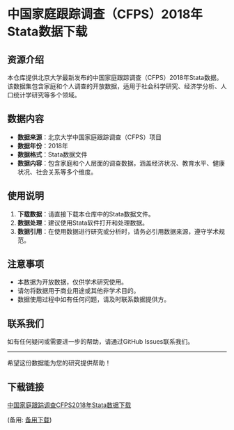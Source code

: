 # 中国家庭跟踪调查（CFPS）2018年Stata数据下载

## 资源介绍

本仓库提供北京大学最新发布的中国家庭跟踪调查（CFPS）2018年Stata数据。该数据集包含家庭和个人调查的开放数据，适用于社会科学研究、经济学分析、人口统计学研究等多个领域。

## 数据内容

- **数据来源**：北京大学中国家庭跟踪调查（CFPS）项目
- **数据年份**：2018年
- **数据格式**：Stata数据文件
- **数据内容**：包含家庭和个人层面的调查数据，涵盖经济状况、教育水平、健康状况、社会关系等多个维度。

## 使用说明

1. **下载数据**：请直接下载本仓库中的Stata数据文件。
2. **数据处理**：建议使用Stata软件打开和处理数据。
3. **数据引用**：在使用数据进行研究或分析时，请务必引用数据来源，遵守学术规范。

## 注意事项

- 本数据为开放数据，仅供学术研究使用。
- 请勿将数据用于商业用途或其他非学术目的。
- 数据使用过程中如有任何问题，请及时联系数据提供方。

## 联系我们

如有任何疑问或需要进一步的帮助，请通过GitHub Issues联系我们。

---

希望这份数据能为您的研究提供帮助！

## 下载链接
[中国家庭跟踪调查CFPS2018年Stata数据下载](https://pan.quark.cn/s/79aa2e5616f5) 

(备用: [备用下载](https://pan.baidu.com/s/1UbMrA4V4YOeZi8xKwILPWg?pwd=1234))
